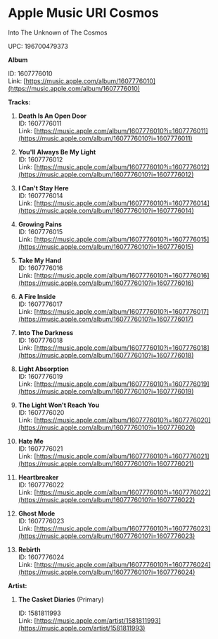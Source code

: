 # Apple Music URI Cosmos

Into The Unknown of The Cosmos

UPC: 196700479373

**Album**

ID: 1607776010  
Link: [https://music.apple.com/album/1607776010](https://music.apple.com/album/1607776010)

**Tracks:**

1. **Death Is An Open Door**  
	ID: 1607776011  
	Link: [https://music.apple.com/album/1607776010?i=1607776011](https://music.apple.com/album/1607776010?i=1607776011)

2. **You'll Always Be My Light**  
	ID: 1607776012  
	Link: [https://music.apple.com/album/1607776010?i=1607776012](https://music.apple.com/album/1607776010?i=1607776012)

3. **I Can't Stay Here**  
	ID: 1607776014  
	Link: [https://music.apple.com/album/1607776010?i=1607776014](https://music.apple.com/album/1607776010?i=1607776014)

4. **Growing Pains**  
	ID: 1607776015  
	Link: [https://music.apple.com/album/1607776010?i=1607776015](https://music.apple.com/album/1607776010?i=1607776015)

5. **Take My Hand**  
	ID: 1607776016  
	Link: [https://music.apple.com/album/1607776010?i=1607776016](https://music.apple.com/album/1607776010?i=1607776016)

6. **A Fire Inside**  
	ID: 1607776017  
	Link: [https://music.apple.com/album/1607776010?i=1607776017](https://music.apple.com/album/1607776010?i=1607776017)

7. **Into The Darkness**  
	ID: 1607776018  
	Link: [https://music.apple.com/album/1607776010?i=1607776018](https://music.apple.com/album/1607776010?i=1607776018)

8. **Light Absorption**  
	ID: 1607776019  
	Link: [https://music.apple.com/album/1607776010?i=1607776019](https://music.apple.com/album/1607776010?i=1607776019)

9. **The Light Won't Reach You**  
	ID: 1607776020  
	Link: [https://music.apple.com/album/1607776010?i=1607776020](https://music.apple.com/album/1607776010?i=1607776020)

10. **Hate Me**  
	ID: 1607776021  
	Link: [https://music.apple.com/album/1607776010?i=1607776021](https://music.apple.com/album/1607776010?i=1607776021)

11. **Heartbreaker**  
	ID: 1607776022  
	Link: [https://music.apple.com/album/1607776010?i=1607776022](https://music.apple.com/album/1607776010?i=1607776022)

12. **Ghost Mode**  
	ID: 1607776023  
	Link: [https://music.apple.com/album/1607776010?i=1607776023](https://music.apple.com/album/1607776010?i=1607776023)

13. **Rebirth**  
	ID: 1607776024  
	Link: [https://music.apple.com/album/1607776010?i=1607776024](https://music.apple.com/album/1607776010?i=1607776024)

**Artist:**

1. **The Casket Diaries** (Primary)

	ID: 1581811993  
	Link: [https://music.apple.com/artist/1581811993](https://music.apple.com/artist/1581811993)

